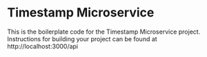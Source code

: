 # Timestamp Microservice

This is the boilerplate code for the Timestamp Microservice project. Instructions for building your project can be found at http://localhost:3000/api
